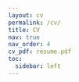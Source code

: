 ```yaml
---
layout: cv
permalink: /cv/
title: CV
nav: true
nav_order: 4
cv_pdf: resume.pdf
toc:
  sidebar: left
---
```

